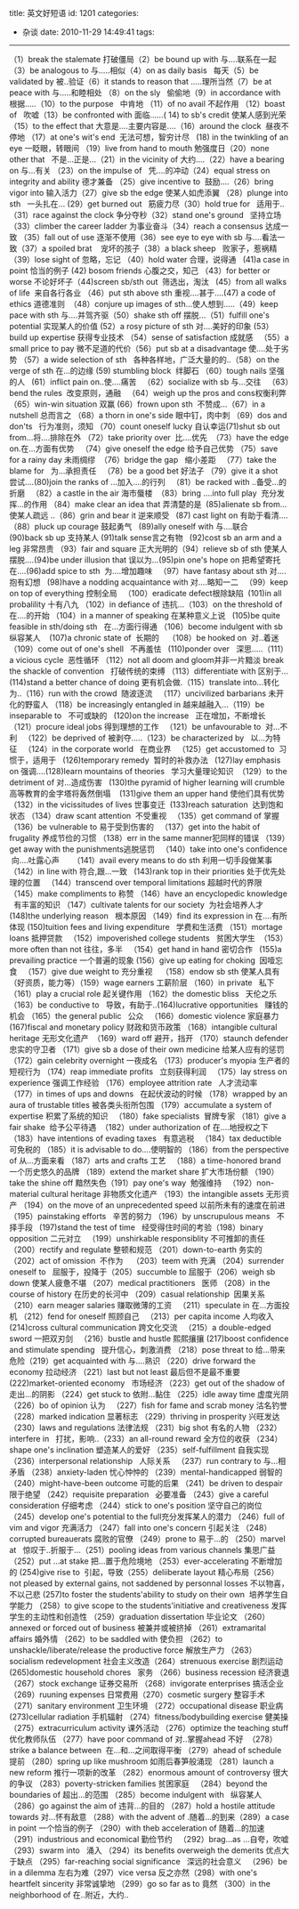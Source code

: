 title: 英文好短语
id: 1201
categories:
  - 杂谈
date: 2010-11-29 14:49:41
tags:
---

（1）break the stalemate 打破僵局（2）be bound up with 与....联系在一起（3）be analogous to 与.....相似（4）on as daily basis <wbr /> <wbr /> 每天（5）be validated by 被..验证（6）it stands to reason that .....理所当然（7）be at peace with 与.....和睦相处 （8）on the sly <wbr /> <wbr /> 偷偷地（9）in accordance with 根据.....（10）to the purpose <wbr /> <wbr /> 中肯地 （11）of no avail 不起作用 （12）boast of <wbr /> <wbr /> 吹嘘（13）be confronted with 面临......( 14) to sb's credit 使某人感到光荣（15）to the effect that 大意是....主要内容是....（16）around the clock <wbr /> <wbr /> 昼夜不停地 （17）at one's wit's end <wbr /> <wbr /> 无法可想，智穷计尽 <wbr /> <wbr /> (18) in the twinkling of an eye 一眨眼，转眼间 （19）live from hand to mouth 勉强度日（20）none other that <wbr /> <wbr /> 不是...正是...（21）in the vicinity of 大约....（22）have a bearing on 与...有关 （23）on the impulse of <wbr /> <wbr /> 凭....的冲动（24）equal stress on integrity and ability 德才兼备 （25）give incentive to <wbr /> <wbr /> 鼓励....（26）bring vigor into 输入活力（27）give sb the edge 使某人如虎添翼 （28）plunge into sth <wbr /> <wbr /> 一头扎在... (29）get burned out <wbr /> <wbr /> 筋疲力尽（30）hold true for <wbr /> <wbr /> 适用于..（31）race against the clock 争分夺秒（32）stand one's ground <wbr /> <wbr /> 坚持立场 （33）climber the career ladder 为事业奋斗（34）reach a consensus 达成一致 （35）fall out of use 逐渐不使用（36）see eye to eye with sb 与....看法一致（37）a spoiled brat <wbr /> <wbr /> <wbr /> 宠坏的孩子（38）a black sheep <wbr /> <wbr /> 败家子，惹祸精 （39）lose sight of 忽略，忘记 （40）hold water 合理，说得通 <wbr /> <wbr /> (41)a case in point 恰当的例子 (42) bosom friends 心腹之交，知己 （43）for better or worse 不论好坏子（44)screen sb/sth out <wbr /> <wbr /> 筛选出，淘汰 <wbr /> <wbr /> (45）from all walks of life <wbr /> <wbr />来自各行各业 （46）put sth above sth 重视....甚于....(47) a code of ethics 道德准则 <wbr /> <wbr /> （48）conjure up images of sth...使人想到.....（49）keep pace with sth 与....并驾齐驱（50）shake sth off 摆脱...（51）fulfill one's potential 实现某人的价值 (52）a rosy picture of sth 对....美好的印象 (53）build up expertise 获得专业技术 （54）sense of satisfaction 成就感 <wbr /> <wbr /> （55）a small price to pay 微不足道的代价（56）put sb at a disadvantage 使....处于劣势 （57）a wide selection of sth <wbr /> <wbr /> 各种各样地，广泛大量的的..（58）on the verge of sth 在...的边缘 (59) stumbling block <wbr /> <wbr />绊脚石 （60）tough nails 坚强的人 <wbr /> <wbr /> (61）inflict pain on..使....痛苦 <wbr /> <wbr /> （62）socialize with sb 与...交往 <wbr /> <wbr /> （63）bend the rules <wbr /> <wbr /> 改变原则，通融 <wbr /> <wbr /> （64）weigh up the pros and cons权衡利弊 （65）win-win situation 双赢 (66）frown upon sth <wbr /> <wbr /> 不赞成...（67）in a nutshell 总而言之 （68）a thorn in one's side 眼中钉，肉中刺 （69）dos and don'ts <wbr /> <wbr /> 行为准则，须知 （70）count oneself lucky 自认幸运(71)shut sb out from...将....排除在外 （72）take priority over <wbr /> <wbr /> 比....优先 <wbr /> <wbr />（73）have the edge on.在...方面有优势 <wbr /> <wbr /> （74）give oneself the edge 给予自己优势 （75）save for a rainy day 未雨绸缪 <wbr /> <wbr /> （76）bridge the gap <wbr /> <wbr /> 缩小差距 <wbr /> <wbr /> （77）take the blame for <wbr /> <wbr /> 为...承担责任 <wbr /> <wbr /> （78）be a good bet 好法子 （79）give it a shot <wbr /> <wbr /> 尝试....(80)join the ranks of ...加入....的行列 <wbr /> <wbr /> （81）be racked with ..备受...的折磨 <wbr /> <wbr /> （82）a castle in the air 海市蜃楼 <wbr /> <wbr />（83）bring ....into full play <wbr /> <wbr /> 充分发挥...的作用 （84）make clear an idea that 弄清楚的是 <wbr /> <wbr />(85)alienate sb from...使某人疏远 ..（86）grin and bear it 逆来顺受 <wbr /> <wbr /> (87) cast light on 有助于看清....（88）pluck up courage 鼓起勇气 <wbr /> <wbr /> (89)ally oneself with 与....联合 <wbr /> <wbr /> <wbr /> (90)back sb up 支持某人 (91)talk sense言之有物 <wbr /> <wbr /> (92)cost sb an arm and a leg 非常昂贵 （93）fair and square 正大光明的（94）relieve sb of sth 使某人摆脱....(94)be under illusion that 误以为...(95)pin one's hope on 把希望寄托在....(96)add spice to sth <wbr /> <wbr /> 为....增加趣味 <wbr /> <wbr /> （97）have fantasy about sth 对....抱有幻想 <wbr /> <wbr /> (98)have a nodding acquaintance with 对....略知一二 <wbr /> <wbr /> （99）keep on top of everything 控制全局 <wbr /> <wbr /> （100）eradicate defect根除缺陷 <wbr /> <wbr /> (101)in all probalility 十有八九 （102）in defiance of 违抗...（103）on the threshold of 在....的开始 （104）in a manner of speaking 在某种意义上说 <wbr /> <wbr /> (105)be quite feasible in sth/doing sth <wbr /> <wbr /> 在...方面行得通 （106）become indulgent with sb 纵容某人 <wbr /> <wbr /> <wbr /> (107)a chronic state of <wbr /> <wbr /> 长期的 <wbr /> <wbr /> <wbr /> （108）be hooked on <wbr /> <wbr />对..着迷 <wbr /> <wbr /> <wbr /> <wbr /> （109）come out of one's shell <wbr /> <wbr /> 不再羞怯 <wbr /> <wbr /> (110)ponder over <wbr /> <wbr /> 深思.....（111）a vicious cycle <wbr /> <wbr /> 恶性循环 （112）not all doom and gloom并非一片黯淡 break the shackle of convention <wbr /> <wbr /> 打破传统的束缚 （113）differentiate with 区别于...(114)stand a better chance of doing 更有机会做.（115）translate into...转化为..（116）run with the crowd <wbr /> <wbr /> 随波逐流 <wbr /> <wbr /> （117）uncivilized barbarians 未开化的野蛮人 （118）be increasingly entangled in 越来越融入...（119）be inseparable to <wbr /> <wbr /> 不可或缺的 <wbr /> <wbr /> (120)on the increase <wbr /> <wbr /> 正在增加，不断增长 （121）procure ideal jobs 得到理想的工作 <wbr /> <wbr /> （121）be unfavourable to <wbr /> <wbr /> 对...不利 <wbr /> <wbr /> （122）be deprived of 被剥夺.....（123）be characterized by <wbr /> <wbr /> 以...为特征 <wbr /> <wbr /> <wbr /> （124）in the corporate world <wbr /> <wbr /> <wbr /> 在商业界 <wbr /> <wbr /> （125）get accustomed to <wbr /> <wbr /> 习惯于，适用于 <wbr /> <wbr /> (126)temporary remedy <wbr /> <wbr /> 暂时的补救办法 <wbr /> <wbr /> (127)lay emphasis on 强调....(128)learn mountains of theories <wbr /> <wbr /> 学习大量理论知识 <wbr /> <wbr /> （129）to the detriment of 对...造成伤害 <wbr /> <wbr /> <wbr /> (130)the pyramid of higher learning will crumble <wbr /> <wbr /> 高等教育的金字塔将轰然倒塌 <wbr /> <wbr /> <wbr /> (131)give them an upper hand 使他们具有优势 <wbr /> <wbr /> （132）in the vicissitudes of lives 世事变迁 <wbr /> <wbr />(133)reach saturation <wbr /> <wbr /> 达到饱和状态 （134）draw scant attention <wbr /> <wbr /> 不受重视 <wbr /> <wbr /> （135）get command of 掌握 <wbr /> <wbr /> （136）be vulnerable to 易于受到伤害的 <wbr /> <wbr /> （137）get into the habit of frugality 养成节俭的习惯 （138）err in the same manner犯同样的错误 （139）get away with the punishments逃脱惩罚 <wbr /> <wbr /> （140）take into one's confidence <wbr /> <wbr /> 向....吐露心声 <wbr /> <wbr /> <wbr /> <wbr /> <wbr /> （141）avail every means to do sth 利用一切手段做某事 <wbr /> <wbr /> （142）in line with 符合,跟...一致 <wbr /> <wbr /> (143)rank top in their priorities 处于优先处理的位置 <wbr /> <wbr /> （144）transcend over temporal limitations 超越时代的界限 <wbr /> <wbr /> （145）make compliments to 称赞 （146）have an encyclopedic knowledge <wbr /> <wbr /> 有丰富的知识 （147）cultivate talents for our society <wbr /> <wbr />为社会培养人才 (148)the underlying reason <wbr /> <wbr /> 根本原因 （149）find its expression in 在....有所体现 (150)tuition fees and living expenditure <wbr /> <wbr /> 学费和生活费 （151）mortage loans 抵押贷款 <wbr /> <wbr /> （152）impoverished college students <wbr /> <wbr /> 贫困大学生 <wbr /> <wbr />（153）more often than not 往往，多半 <wbr /> <wbr /> （154）get hand in hand 密切合作 <wbr /> <wbr /> (155)a prevailing practice 一个普遍的现象 (156）give up eating for choking <wbr /> <wbr /> 因噎忘食 <wbr /> <wbr /> （157）give due weight to 充分重视 <wbr /> <wbr /> <wbr /> （158）endow sb sth 使某人具有（好资质，能力等）（159）wage earners 工薪阶层 （160）in private <wbr /> <wbr /> 私下 （161）play a crucial role 起关键作用 （162）the domestic bliss <wbr /> <wbr /> 天伦之乐 （163）be conductive to <wbr /> <wbr /> 导致，有助于..(164)lucrative opportunities <wbr /> <wbr /> 赚钱的机会 （165）the general public <wbr /> <wbr /> 公众 <wbr /> <wbr /> （166）domestic violence 家庭暴力 (167)fiscal and monetary policy 财政和货币政策 （168）intangible cultural heritage 无形文化遗产 <wbr /> <wbr /> （169）ward off 避开，挡开 （170）staunch defender 忠实的守卫者 （171）give sb a dose of their own medicine 给某人应有的惩罚 <wbr /> <wbr />（172）gain celebrity overnight 一夜成名 （173）producer's myopia 生产者的短视行为 （174）reap immediate profits <wbr /> <wbr /> 立刻获得利润 <wbr /> <wbr /> （175）lay stress on experience 强调工作经验 （176）employee attrition rate <wbr /> <wbr /> 人才流动率 <wbr /> <wbr /> <wbr /> <wbr /> （177）in times of ups and downs <wbr /> <wbr /> <wbr /> 在起伏波动的时候 （178）wrapped by an aura of trustable titles 被各类头衔所包围 （179）accumulate a system of expertise 积累了系统的知识 <wbr /> <wbr /> （180）fake specialists <wbr /> <wbr /> 冒牌专家 （181）give a fair shake <wbr /> <wbr /> 给予公平待遇 <wbr /> <wbr />（182）under authorization of 在....地授权之下 <wbr /> <wbr /> （183）have intentions of evading taxes <wbr /> <wbr /> 有意逃税 <wbr /> <wbr /> （184）tax deductible <wbr /> <wbr /> <wbr /> 可免税的 （185）it is advisable to do....使明智的 （186）from the perspective of 从...方面来看 （187）arts and crafts 工艺 <wbr /> <wbr /> （188）a time-honored brand 一个历史悠久的品牌 （189）extend the market share 扩大市场份额 （190）take the shine off 黯然失色（191）pay one's way <wbr /> <wbr /> 勉强维持 <wbr /> <wbr /> （192）non-material cultural heritage 非物质文化遗产 （193）the intangible assets 无形资产 （194）on the move of an unprecedented speed 以前所未有的速度在前进 （195）painstaking efforts <wbr /> <wbr /> 辛苦的努力 （196）by unscrupulous means <wbr /> <wbr /> 不择手段 <wbr /> <wbr /> <wbr />(197)stand the test of time <wbr /> <wbr /> 经受得住时间的考验（198）binary opposition 二元对立 <wbr /> <wbr /> （199）unshirkable responsiblity 不可推卸的责任 （200）rectify and regulate 整顿和规范 （201）down-to-earth 务实的 <wbr /> <wbr /> （202）act of omission <wbr /> <wbr /> 不作为 <wbr /> <wbr /> <wbr /> （203）teem with 充满 （204）surrender oneself to <wbr /> <wbr /> 屈服于，投降于（205）succumble to 屈服于（206）weigh sb down 使某人疲惫不堪 （207）medical practitioners <wbr /> <wbr /> 医师 （208）in the course of history 在历史的长河中 （209）casual relationship <wbr /> <wbr /> 因果关系 <wbr /> <wbr /> （210）earn meager salaries 赚取微薄的工资 <wbr /> <wbr /> （211）speculate in 在...方面投机 （212）fend for oneself 照顾自己 <wbr /> <wbr /> （213）per capita income 人均收入 <wbr /> <wbr /> (214)cross cultural communication 跨文化交流 <wbr /> <wbr /> （215）a double-edged sword 一把双刃剑 <wbr /> <wbr /> （216）bustle and hustle 熙熙攘攘 (217)boost confidence and stimulate spending <wbr /> <wbr /> 提升信心，刺激消费 （218）pose threat to 给...带来危险（219）get acquainted with 与....熟识 （220）drive forward the economy 拉动经济 （221）last but not least 最后但不是最不重要 (222)market-oriented economy <wbr /> <wbr /> 市场经济 （223）get out of the shadow of 走出...的阴影 （224）get stuck to 依附...黏住 （225）idle away time 虚度光阴 （226）bo of opinion 认为 <wbr /> <wbr /> （227）fish for fame and scrab money 沽名钓誉 （228）marked indication 显著标志 （229）thriving in prosperity 兴旺发达 （230）laws and regulations 法律法规 （231）big shot 有名的人物 （232）interfere in <wbr /> <wbr /> 打扰，影响..（233）an all-round reward 全方位的收获 （234）shape one's inclination 塑造某人的爱好 （235）self-fulfillment 自我实现 （236）interpersonal relationship <wbr /> <wbr /> 人际关系 <wbr /> <wbr /> （237）run contrary to 与...相矛盾 （238）anxiety-laden 忧心忡忡的 （239）mental-handicapped 弱智的 （240）might-have-been outcome 可能的后果 （241）be driven to despair限于绝望 （242）requisite preparation <wbr /> <wbr /> 必要准备 （243）give a careful consideration 仔细考虑 （244）stick to one's position 坚守自己的岗位 （245）develop one's potential to the full充分发挥某人的潜力 （246）full of vim and vigor 充满活力 （247）fall into one's concern 引起关注 （248）corrupted bureauerats 腐败的官僚 （249）prone to 易于...的 （250）marvel at <wbr /> <wbr /> 惊叹于..折服于...（251）pooling ideas from various channels 集思广益 （252）put ...at stake 把...置于危险境地 （253）ever-accelerating 不断增加的 (254)give rise to <wbr /> <wbr /> 引起，导致（255）deliiberate layout 精心布局（256）not pleased by external gains, not saddened by personnal losses 不以物喜，不以己悲 (257)to foster the students'ability to study on their own <wbr /> <wbr />培养学生自学能力 （258）to give scope to the students'initiative and creativeness 发挥学生的主动性和创造性 （259）graduation dissertation 毕业论文 （260）annexed or forced out of business 被兼并或被挤掉 （261）extramarital affairs 婚外情 （262）to be saddled with 使负担 （262）to unshackle/liberate/release the productive force 解放生产力 （263）socialism redevelopment 社会主义改造（264）strenuous exercise 剧烈运动 <wbr /> <wbr /> (265)domestic household chores <wbr /> <wbr /> 家务 （266）business recession 经济衰退 （267）stock exchange 证券交易所 （268）invigorate enterprises 搞活企业 （269）ruuning expenses 日常费用（270）cosmetic surgery 整容手术 （271）sanitary environment 卫生环境 （272）occupational disease 职业病 (273)cellular radiation 手机辐射 （274）fitness/bodybuilding exercise 健美操 （275）extracurriculum activity 课外活动 （276）optimize the teaching stuff 优化教师队伍 （277）have poor command of 对..掌握ahead 不好 <wbr /> <wbr />（278）strike a balance between <wbr /> <wbr /> 在...和...之间取得平衡 （279）ahead of schedule 提前 （280）spring up like mushroom 如雨后春笋般涌现 （281）launch a new reform 推行一项新的改革 （282）enormous amount of controversy 很大的争议 （283）poverty-stricken families 贫困家庭 <wbr /> <wbr /> （284）beyond the boundaries of 超出...的范围 （285）become indulgent with <wbr /> <wbr /> 纵容某人 （286）go against the aim of 违背...的目的 （287）hold a hostile attitude towards 对...怀有敌意 （288）with the advent of .随着...的到来（289）a case in point 一个恰当的例子 （290）with theb acceleration of 随着...的加速 （291）industrious and economical 勤俭节约 <wbr /> <wbr /> （292）brag...as ...自夸，吹嘘 （293）swarm into <wbr /> <wbr /> 涌入 （294）its benefits overweigh the demerits 优点大于缺点 （295）far-reaching social significance <wbr /> <wbr /> 深远的社会意义 <wbr /> <wbr /> （296）be in a dilemma 左右为难（297）vice versa 反之亦然（298）with one's heartfelt sincerity 非常诚挚地 （299）go so far as to 竟然 （300）in the neighborhood of 在..附近，大约..